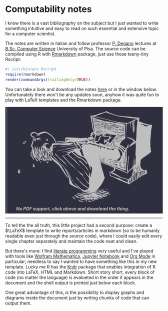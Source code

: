 # Computability notes

I know there is a vast bibliography on the subject but I just wanted to write something intuitive and easy to read on such essential and extensive topic for a computer scientist.

The notes are written in italian and follow professor [P. Degano](http://pages.di.unipi.it/degano/) lectures at [B.Sc. Computer Science](https://didattica.di.unipi.it/en/undergraduate-programme-in-computer-science/) University of Pisa. The source code can be compiled using R with [Rmarkdown](https://cran.r-project.org/web/packages/rmarkdown/index.html) package, just use these teeny-tiny Rscript:

~~~ r
#! /usr/bin/env Rscript
require(rmarkdown)
render(commandArgs(trailingOnly=TRUE))
~~~

You can take a look and download the notes [here](https://matteogiorgi.github.io/computability/src/notes.pdf) or in the window below. Unfortunately there won't be any updates soon, anyhow it was quite fun to play with LaTeX templates and the Rmarkdown package.

<!-- ![](https://matteogiorgi.github.io/computability/src/notes.pdf){ width=100% height=600px } -->

<object data="https://matteogiorgi.github.io/computability/src/notes.pdf" type="application/pdf" width="100%" height="600px">
<p style="color: #bfbfbf; background-color: #2e2f3e; margin: 0; padding-left: 2em; padding-right: 2em; padding-top: 0.5em; padding-bottom: 0.5em; border-left: 0.5em #44475a solid; font-style: italic;">
  <a href="https://matteogiorgi.github.io/computability/src/notes.pdf" title="Download PDF"><img src="pics/extraction.png" /></a>
  <b>No PDF support, click above and download the thing.</b>
</p>
</object>

---

To tell the the all truth, this little project had a second purpose: create a $\LaTeX$ template to write reports/articles in markdown (so to be humanly readable even just through the source code), where I could easily edit every single chapter separately and maintain the code neat and clean.

But there's more: I find [literate programming](http://literateprogramming.com) very useful and I've played with tools like [Wolfram Mathematica](https://www.wolfram.com/mathematica), [Jupyter Notebook](https://jupyter.org) and [Org Mode](https://orgmode.org) in particular; needless to say I wanted to have something like this in my new template. Lucky me R has the [Knitr](https://yihui.org/knitr/) package that enables integration of R code into LaTeX, HTML and Markdown. Short story short, every block of code (no matter the language) is evalueted in the order it appears in the document and the shell output is printed just below each block.

One great advantage of this, is the possibility to display graphs and diagrams inside the document just by writing chunks of code that can output them.
